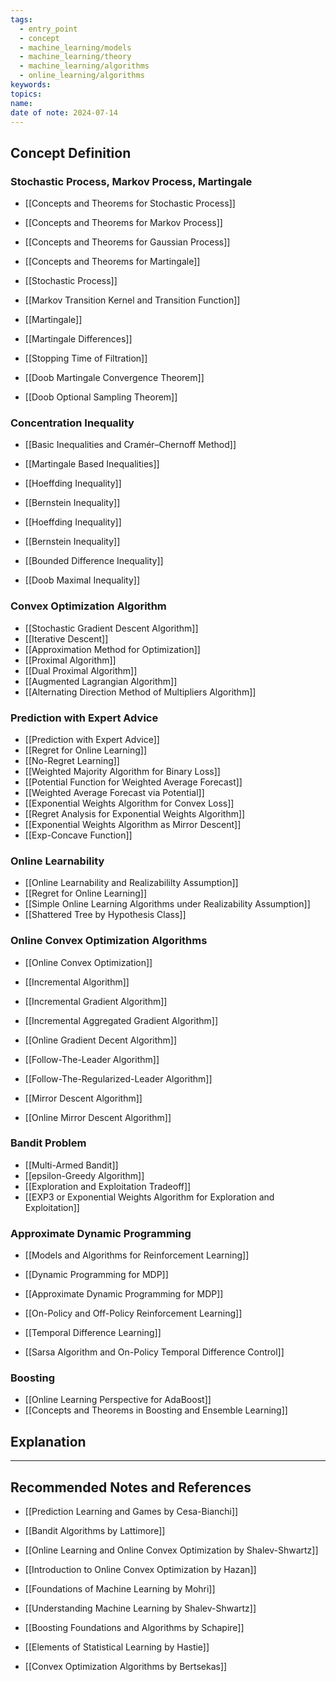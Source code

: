 ```yaml
---
tags:
  - entry_point
  - concept
  - machine_learning/models
  - machine_learning/theory
  - machine_learning/algorithms
  - online_learning/algorithms
keywords: 
topics: 
name: 
date of note: 2024-07-14
---
```


## Concept Definition

### Stochastic Process, Markov Process,  Martingale

- [[Concepts and Theorems for Stochastic Process]]
- [[Concepts and Theorems for Markov Process]]
- [[Concepts and Theorems for Gaussian Process]]
- [[Concepts and Theorems for Martingale]]

- [[Stochastic Process]]
- [[Markov Transition Kernel and Transition Function]]
- [[Martingale]]
- [[Martingale Differences]]

- [[Stopping Time of Filtration]]
- [[Doob Martingale Convergence Theorem]]
- [[Doob Optional Sampling Theorem]]


### Concentration Inequality 

- [[Basic Inequalities and Cramér–Chernoff Method]]
- [[Martingale Based Inequalities]]

- [[Hoeffding Inequality]]
- [[Bernstein Inequality]]
- [[Hoeffding Inequality]]
- [[Bernstein Inequality]]
- [[Bounded Difference Inequality]]
- [[Doob Maximal Inequality]]


### Convex Optimization Algorithm

- [[Stochastic Gradient Descent Algorithm]]
- [[Iterative Descent]]
- [[Approximation Method for Optimization]]
- [[Proximal Algorithm]]
- [[Dual Proximal Algorithm]]
- [[Augmented Lagrangian Algorithm]]
- [[Alternating Direction Method of Multipliers Algorithm]]


### Prediction with Expert Advice

- [[Prediction with Expert Advice]]
- [[Regret for Online Learning]]
- [[No-Regret Learning]]
- [[Weighted Majority Algorithm for Binary Loss]]
- [[Potential Function for Weighted Average Forecast]]
- [[Weighted Average Forecast via Potential]]
- [[Exponential Weights Algorithm for Convex Loss]]
- [[Regret Analysis for Exponential Weights Algorithm]]
- [[Exponential Weights Algorithm as Mirror Descent]]
- [[Exp-Concave Function]]

### Online Learnability

- [[Online Learnability and Realizabililty Assumption]]
- [[Regret for Online Learning]]
- [[Simple Online Learning Algorithms under Realizability Assumption]]
- [[Shattered Tree by Hypothesis Class]]

### Online Convex Optimization Algorithms

- [[Online Convex Optimization]]
- [[Incremental Algorithm]]
- [[Incremental Gradient Algorithm]]
- [[Incremental Aggregated Gradient Algorithm]]
- [[Online Gradient Decent Algorithm]]

- [[Follow-The-Leader Algorithm]]
- [[Follow-The-Regularized-Leader Algorithm]]
- [[Mirror Descent Algorithm]]
- [[Online Mirror Descent Algorithm]]



### Bandit Problem

- [[Multi-Armed Bandit]]
- [[epsilon-Greedy Algorithm]]
- [[Exploration and Exploitation Tradeoff]]
- [[EXP3 or Exponential Weights Algorithm for Exploration and Exploitation]]



### Approximate Dynamic Programming

- [[Models and Algorithms for Reinforcement Learning]]

- [[Dynamic Programming for MDP]]
- [[Approximate Dynamic Programming for MDP]]
- [[On-Policy and Off-Policy Reinforcement Learning]]

- [[Temporal Difference Learning]]
- [[Sarsa Algorithm and On-Policy Temporal Difference Control]]


### Boosting

- [[Online Learning Perspective for AdaBoost]]
- [[Concepts and Theorems in Boosting and Ensemble Learning]]



## Explanation





-----------
##  Recommended Notes and References


- [[Prediction Learning and Games by Cesa-Bianchi]]
- [[Bandit Algorithms by Lattimore]]
- [[Online Learning and Online Convex Optimization by Shalev-Shwartz]]
- [[Introduction to Online Convex Optimization by Hazan]]


- [[Foundations of Machine Learning by Mohri]]
- [[Understanding Machine Learning by Shalev-Shwartz]]
- [[Boosting Foundations and Algorithms by Schapire]]
- [[Elements of Statistical Learning by Hastie]]
- [[Convex Optimization Algorithms by Bertsekas]]